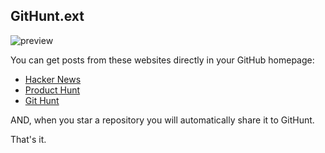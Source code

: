 ## GitHunt.ext

![preview](http://i2.tietuku.com/49a5ec4ed261eff3.png)

You can get posts from these websites directly in your GitHub homepage:

- [Hacker News](https://news.ycombinator.com/)
- [Product Hunt](http://www.producthunt.com/)
- [Git Hunt](https://githunt.io)

AND, when you star a repository you will automatically share it to GitHunt.

That's it.